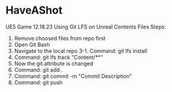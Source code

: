 # HaveAShot
 UE5 Game
 12.18.23
 Using Git LFS on Unreal Contents Files
 Steps:
 1. Remove choosed files from repo first
 2. Open Git Bash
 3. Navigate to the local repo
 3-1. Command: git lfs install
 4. Command: git lfs track "Content/**"
 5. Now the git.attribute is changed
 6. Command: git add .
 7. Command: git commit -m "Commit Description"
 8. Command: git push
 

